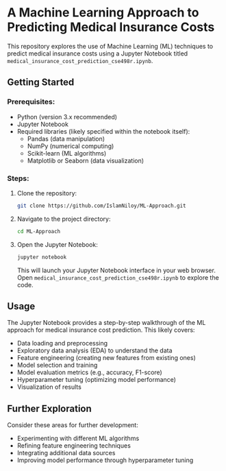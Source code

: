 # A Machine Learning Approach to Predicting Medical Insurance Costs

This repository explores the use of Machine Learning (ML) techniques to predict medical insurance costs using a Jupyter Notebook titled `medical_insurance_cost_prediction_cse498r.ipynb`.

## Getting Started

### Prerequisites:

- Python (version 3.x recommended)
- Jupyter Notebook
- Required libraries (likely specified within the notebook itself):
  - Pandas (data manipulation)
  - NumPy (numerical computing)
  - Scikit-learn (ML algorithms)
  - Matplotlib or Seaborn (data visualization)

### Steps:

1. Clone the repository:
    ```bash
    git clone https://github.com/IslamNiloy/ML-Approach.git
    ```

2. Navigate to the project directory:
    ```bash
    cd ML-Approach
    ```

3. Open the Jupyter Notebook:
    ```bash
    jupyter notebook
    ```

    This will launch your Jupyter Notebook interface in your web browser. Open `medical_insurance_cost_prediction_cse498r.ipynb` to explore the code.

## Usage

The Jupyter Notebook provides a step-by-step walkthrough of the ML approach for medical insurance cost prediction. This likely covers:

- Data loading and preprocessing
- Exploratory data analysis (EDA) to understand the data
- Feature engineering (creating new features from existing ones)
- Model selection and training
- Model evaluation metrics (e.g., accuracy, F1-score)
- Hyperparameter tuning (optimizing model performance)
- Visualization of results

## Further Exploration

Consider these areas for further development:

- Experimenting with different ML algorithms
- Refining feature engineering techniques
- Integrating additional data sources
- Improving model performance through hyperparameter tuning
